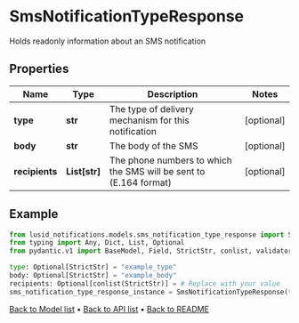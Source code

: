 # SmsNotificationTypeResponse

Holds readonly information about an SMS notification
## Properties
Name | Type | Description | Notes
------------ | ------------- | ------------- | -------------
**type** | **str** | The type of delivery mechanism for this notification | [optional] 
**body** | **str** | The body of the SMS | [optional] 
**recipients** | **List[str]** | The phone numbers to which the SMS will be sent to (E.164 format) | [optional] 
## Example

```python
from lusid_notifications.models.sms_notification_type_response import SmsNotificationTypeResponse
from typing import Any, Dict, List, Optional
from pydantic.v1 import BaseModel, Field, StrictStr, conlist, validator

type: Optional[StrictStr] = "example_type"
body: Optional[StrictStr] = "example_body"
recipients: Optional[conlist(StrictStr)] = # Replace with your value
sms_notification_type_response_instance = SmsNotificationTypeResponse(type=type, body=body, recipients=recipients)

```

[Back to Model list](../README.md#documentation-for-models) &#8226; [Back to API list](../README.md#documentation-for-api-endpoints) &#8226; [Back to README](../README.md)

